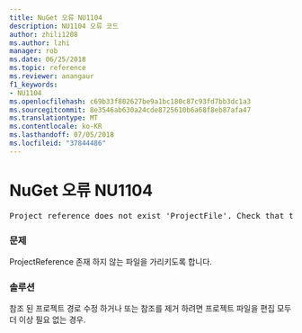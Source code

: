 ```yaml
---
title: NuGet 오류 NU1104
description: NU1104 오류 코드
author: zhili1208
ms.author: lzhi
manager: rob
ms.date: 06/25/2018
ms.topic: reference
ms.reviewer: anangaur
f1_keywords:
- NU1104
ms.openlocfilehash: c69b33f802627be9a1bc180c87c93fd7bb3dc1a3
ms.sourcegitcommit: 8e3546ab630a24cde8725610b6a68f8eb87afa47
ms.translationtype: MT
ms.contentlocale: ko-KR
ms.lasthandoff: 07/05/2018
ms.locfileid: "37844486"
---
```

# <a name="nuget-error-nu1104"></a>NuGet 오류 NU1104

<pre>Project reference does not exist 'ProjectFile'. Check that the project reference is valid and that the project file exists.</pre>

### <a name="issue"></a>문제
ProjectReference 존재 하지 않는 파일을 가리키도록 합니다.

### <a name="solution"></a>솔루션
참조 된 프로젝트 경로 수정 하거나 또는 참조를 제거 하려면 프로젝트 파일을 편집 모두 더 이상 필요 없는 경우.